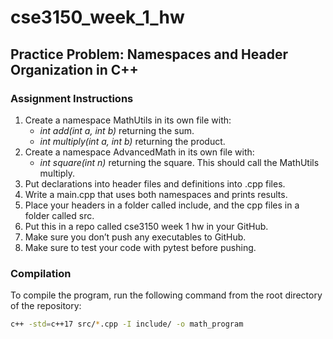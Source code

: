 # cse3150_week_1_hw

## Practice Problem: Namespaces and Header Organization in C++

### Assignment Instructions
1. Create a namespace MathUtils in its own file with:
    - *int add(int a, int b)* returning the sum.
    - *int multiply(int a, int b)* returning the product.
2. Create a namespace AdvancedMath in its own file with:
    - *int square(int n)* returning the square. This should call the MathUtils multiply.
3. Put declarations into header files and definitions into .cpp files.
4. Write a main.cpp that uses both namespaces and prints results.
5. Place your headers in a folder called include, and the cpp files in a folder called src.
6. Put this in a repo called cse3150 week 1 hw in your GitHub.
7. Make sure you don’t push any executables to GitHub.
8. Make sure to test your code with pytest before pushing.

### Compilation
To compile the program, run the following command from the root directory of the repository:
```bash
c++ -std=c++17 src/*.cpp -I include/ -o math_program

